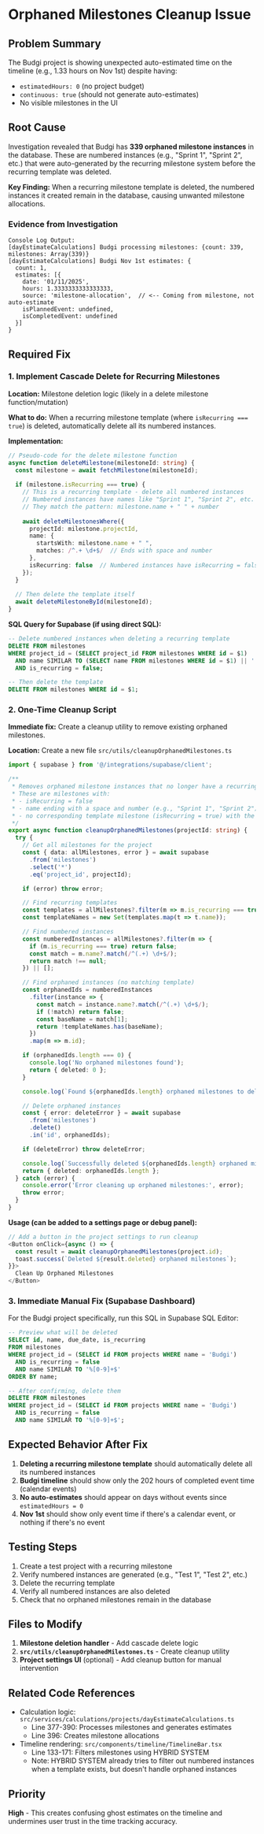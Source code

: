# Orphaned Milestones Cleanup Issue

## Problem Summary
The Budgi project is showing unexpected auto-estimated time on the timeline (e.g., 1.33 hours on Nov 1st) despite having:
- `estimatedHours: 0` (no project budget)
- `continuous: true` (should not generate auto-estimates)
- No visible milestones in the UI

## Root Cause
Investigation revealed that Budgi has **339 orphaned milestone instances** in the database. These are numbered instances (e.g., "Sprint 1", "Sprint 2", etc.) that were auto-generated by the recurring milestone system before the recurring template was deleted.

**Key Finding:** When a recurring milestone template is deleted, the numbered instances it created remain in the database, causing unwanted milestone allocations.

### Evidence from Investigation
```
Console Log Output:
[dayEstimateCalculations] Budgi processing milestones: {count: 339, milestones: Array(339)}
[dayEstimateCalculations] Budgi Nov 1st estimates: {
  count: 1, 
  estimates: [{
    date: '01/11/2025',
    hours: 1.3333333333333333,
    source: 'milestone-allocation',  // <-- Coming from milestone, not auto-estimate
    isPlannedEvent: undefined,
    isCompletedEvent: undefined
  }]
}
```

## Required Fix

### 1. Implement Cascade Delete for Recurring Milestones

**Location:** Milestone deletion logic (likely in a delete milestone function/mutation)

**What to do:**
When a recurring milestone template (where `isRecurring === true`) is deleted, automatically delete all its numbered instances.

**Implementation:**
```typescript
// Pseudo-code for the delete milestone function
async function deleteMilestone(milestoneId: string) {
  const milestone = await fetchMilestone(milestoneId);
  
  if (milestone.isRecurring === true) {
    // This is a recurring template - delete all numbered instances
    // Numbered instances have names like "Sprint 1", "Sprint 2", etc.
    // They match the pattern: milestone.name + " " + number
    
    await deleteMilestonesWhere({
      projectId: milestone.projectId,
      name: {
        startsWith: milestone.name + " ",
        matches: /^.+ \d+$/  // Ends with space and number
      },
      isRecurring: false  // Numbered instances have isRecurring = false
    });
  }
  
  // Then delete the template itself
  await deleteMilestoneById(milestoneId);
}
```

**SQL Query for Supabase (if using direct SQL):**
```sql
-- Delete numbered instances when deleting a recurring template
DELETE FROM milestones
WHERE project_id = (SELECT project_id FROM milestones WHERE id = $1)
  AND name SIMILAR TO (SELECT name FROM milestones WHERE id = $1) || ' [0-9]+'
  AND is_recurring = false;

-- Then delete the template
DELETE FROM milestones WHERE id = $1;
```

### 2. One-Time Cleanup Script

**Immediate fix:** Create a cleanup utility to remove existing orphaned milestones.

**Location:** Create a new file `src/utils/cleanupOrphanedMilestones.ts`

```typescript
import { supabase } from '@/integrations/supabase/client';

/**
 * Removes orphaned milestone instances that no longer have a recurring template.
 * These are milestones with:
 * - isRecurring = false
 * - name ending with a space and number (e.g., "Sprint 1", "Sprint 2")
 * - no corresponding template milestone (isRecurring = true) with the base name
 */
export async function cleanupOrphanedMilestones(projectId: string) {
  try {
    // Get all milestones for the project
    const { data: allMilestones, error } = await supabase
      .from('milestones')
      .select('*')
      .eq('project_id', projectId);

    if (error) throw error;

    // Find recurring templates
    const templates = allMilestones?.filter(m => m.is_recurring === true) || [];
    const templateNames = new Set(templates.map(t => t.name));

    // Find numbered instances
    const numberedInstances = allMilestones?.filter(m => {
      if (m.is_recurring === true) return false;
      const match = m.name?.match(/^(.+) \d+$/);
      return match !== null;
    }) || [];

    // Find orphaned instances (no matching template)
    const orphanedIds = numberedInstances
      .filter(instance => {
        const match = instance.name?.match(/^(.+) \d+$/);
        if (!match) return false;
        const baseName = match[1];
        return !templateNames.has(baseName);
      })
      .map(m => m.id);

    if (orphanedIds.length === 0) {
      console.log('No orphaned milestones found');
      return { deleted: 0 };
    }

    console.log(`Found ${orphanedIds.length} orphaned milestones to delete`);

    // Delete orphaned instances
    const { error: deleteError } = await supabase
      .from('milestones')
      .delete()
      .in('id', orphanedIds);

    if (deleteError) throw deleteError;

    console.log(`Successfully deleted ${orphanedIds.length} orphaned milestones`);
    return { deleted: orphanedIds.length };
  } catch (error) {
    console.error('Error cleaning up orphaned milestones:', error);
    throw error;
  }
}
```

**Usage (can be added to a settings page or debug panel):**
```typescript
// Add a button in the project settings to run cleanup
<Button onClick={async () => {
  const result = await cleanupOrphanedMilestones(project.id);
  toast.success(`Deleted ${result.deleted} orphaned milestones`);
}}>
  Clean Up Orphaned Milestones
</Button>
```

### 3. Immediate Manual Fix (Supabase Dashboard)

For the Budgi project specifically, run this SQL in Supabase SQL Editor:

```sql
-- Preview what will be deleted
SELECT id, name, due_date, is_recurring
FROM milestones
WHERE project_id = (SELECT id FROM projects WHERE name = 'Budgi')
  AND is_recurring = false
  AND name SIMILAR TO '%[0-9]+$'
ORDER BY name;

-- After confirming, delete them
DELETE FROM milestones
WHERE project_id = (SELECT id FROM projects WHERE name = 'Budgi')
  AND is_recurring = false
  AND name SIMILAR TO '%[0-9]+$';
```

## Expected Behavior After Fix

1. **Deleting a recurring milestone template** should automatically delete all its numbered instances
2. **Budgi timeline** should show only the 202 hours of completed event time (calendar events)
3. **No auto-estimates** should appear on days without events since `estimatedHours = 0`
4. **Nov 1st** should show only event time if there's a calendar event, or nothing if there's no event

## Testing Steps

1. Create a test project with a recurring milestone
2. Verify numbered instances are generated (e.g., "Test 1", "Test 2", etc.)
3. Delete the recurring template
4. Verify all numbered instances are also deleted
5. Check that no orphaned milestones remain in the database

## Files to Modify

1. **Milestone deletion handler** - Add cascade delete logic
2. **`src/utils/cleanupOrphanedMilestones.ts`** - Create cleanup utility
3. **Project settings UI** (optional) - Add cleanup button for manual intervention

## Related Code References

- Calculation logic: `src/services/calculations/projects/dayEstimateCalculations.ts`
  - Line 377-390: Processes milestones and generates estimates
  - Line 396: Creates milestone allocations
- Timeline rendering: `src/components/timeline/TimelineBar.tsx`
  - Line 133-171: Filters milestones using HYBRID SYSTEM
  - Note: HYBRID SYSTEM already tries to filter out numbered instances when a template exists, but doesn't handle orphaned instances

## Priority
**High** - This creates confusing ghost estimates on the timeline and undermines user trust in the time tracking accuracy.
